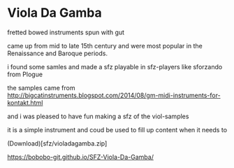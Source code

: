 # Viola Da Gamba
fretted bowed instruments spun with gut  

came up from mid to late 15th century and were most popular in the Renaissance and Baroque periods.

i found some samles and made a sfz playable in sfz-players like sforzando from Plogue

the samples came from
http://bigcatinstruments.blogspot.com/2014/08/gm-midi-instruments-for-kontakt.html

and i was pleased to have fun making a sfz of the viol-samples  

it is a simple instrument and coud be used to fill up content when it needs to   

(Download)[sfz/violadagamba.zip]


<https://bobobo-git.github.io/SFZ-Viola-Da-Gamba/>
